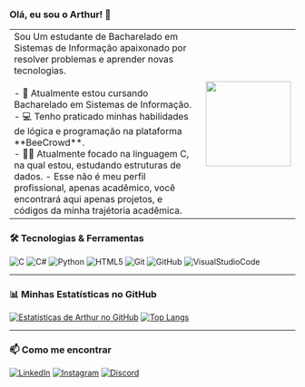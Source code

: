 ### Olá, eu sou o Arthur! 👋<br>
<table>
  <tr>
    <td>
      Sou Um estudante de Bacharelado em Sistemas de Informação apaixonado por resolver problemas e aprender novas tecnologias.<br><br>
      - 🌱 Atualmente estou cursando Bacharelado em Sistemas de Informação.<br>
      - 💻 Tenho praticado minhas habilidades de lógica e programação na plataforma **BeeCrowd**.<br>
      - 👨‍💻 Atualmente focado na linguagem C, na qual estou, estudando estruturas de dados.
      - Esse não é meu perfil profissional, apenas acadêmico, você encontrará aqui apenas projetos, e códigos da minha trajétoria acadêmica.
    </td>
    <td>
      <img src="https://i.pinimg.com/originals/ab/de/8d/abde8d9dbb4fcb0b07ce2586f39346f6.gif" width="150">
    </td>
  </tr>
</table>


### 🛠️ Tecnologias & Ferramentas

![C](https://img.shields.io/badge/C-00599C?style=for-the-badge&logo=c&logoColor=white)
![C#](https://img.shields.io/badge/C%23-239120?style=for-the-badge&logo=csharp&logoColor=white)
![Python](https://img.shields.io/badge/Python-3776AB?style=for-the-badge&logo=python&logoColor=white)
![HTML5](https://img.shields.io/badge/HTML5-E34F26?style=for-the-badge&logo=html5&logoColor=white)
![Git](https://img.shields.io/badge/GIT-E44C30?style=for-the-badge&logo=git&logoColor=white)
![GitHub](https://img.shields.io/badge/GitHub-100000?style=for-the-badge&logo=github&logoColor=white)
![VisualStudioCode](https://img.shields.io/badge/VisualStudioCode-0078D4?style=for-the-badge&logo=visual%20studio%20code&logoColor=white)

---

### 📊 Minhas Estatísticas no GitHub

[![Estatísticas de Arthur no GitHub](https://github-readme-stats.vercel.app/api?username=arthurgxtz-exe&show_icons=true&theme=dracula&include_all_commits=true&count_private=true)](https://github.com/arthurgxtz-exe)
[![Top Langs](https://github-readme-stats.vercel.app/api/top-langs/?username=arthurgxtz-exe&layout=compact&theme=dracula)](https://github.com/arthurgxtz-exe)

---

### 📫 Como me encontrar

[![LinkedIn](https://img.shields.io/badge/LinkedIn-0077B5?style=for-the-badge&logo=linkedin&logoColor=white)](https://www.linkedin.com/in/arthur-ferreira-a76064166/)
[![Instagram](https://img.shields.io/badge/Instagram-E4405F?style=for-the-badge&logo=instagram&logoColor=white)](https://www.instagram.com/arthurgxtz/)
[![Discord](https://img.shields.io/badge/Discord-7289DA?style=for-the-badge&logo=discord&logoColor=white)](https://discord.gg/F4JqufJRRJ)
